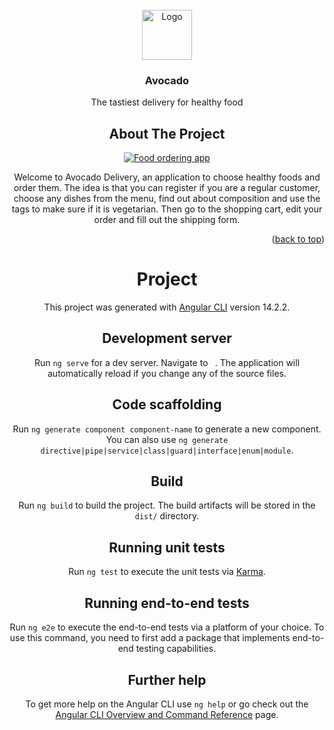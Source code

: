 <br />
<div align="center">
  <a href="https://github.com/othneildrew/Best-README-Template">
    <img src="../project/src/assets/avocado.png" alt="Logo" width="80" height="80">
  </a>

  <h3 align="center">Avocado</h3>
  <p>The tastiest delivery for healthy food</p>

<!-- ABOUT THE PROJECT -->
## About The Project

[![Food ordering app][product-screenshot]](../project/src/assets/screen.jpg)

Welcome to Avocado Delivery, an application to choose healthy foods and order them. The idea is that you can register if you are a regular customer, choose any dishes from the menu, find out about composition and use the tags to make sure if it is vegetarian. Then go to the shopping cart, edit your order and fill out the shipping form.

<p align="right">(<a href="#readme-top">back to top</a>)</p>


# Project

This project was generated with [Angular CLI](https://github.com/angular/angular-cli) version 14.2.2.

## Development server

Run `ng serve` for a dev server. Navigate to ` `. The application will automatically reload if you change any of the source files.

## Code scaffolding

Run `ng generate component component-name` to generate a new component. You can also use `ng generate directive|pipe|service|class|guard|interface|enum|module`.

## Build

Run `ng build` to build the project. The build artifacts will be stored in the `dist/` directory.

## Running unit tests

Run `ng test` to execute the unit tests via [Karma](https://karma-runner.github.io).

## Running end-to-end tests

Run `ng e2e` to execute the end-to-end tests via a platform of your choice. To use this command, you need to first add a package that implements end-to-end testing capabilities.

## Further help

To get more help on the Angular CLI use `ng help` or go check out the [Angular CLI Overview and Command Reference](https://angular.io/cli) page.

[product-screenshot]: ../project/src/assets/screen.jpg
